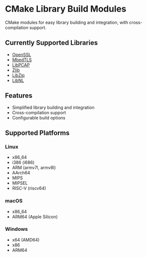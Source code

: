 # CMake Library Build Modules
CMake modules for easy library building and integration, with cross-compilation support.

## Currently Supported Libraries
- [OpenSSL](openssl)
- [MbedTLS](mbedtls)
- [LibPCAP](libpcap)
- [Zlib](zlib)
- [LibZip](libzip)
- [LibNL](libnl)

## Features
- Simplified library building and integration
- Cross-compilation support
- Configurable build options

## Supported Platforms
### Linux
- x86_64
- i386 (i686)
- ARM (armv7l, armv8l)
- AArch64 
- MIPS
- MIPSEL
- RISC-V (riscv64)

### macOS
- x86_64
- ARM64 (Apple Silicon)

### Windows
- x64 (AMD64)
- x86
- ARM64
